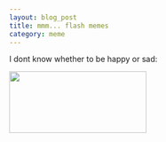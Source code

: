 ```yaml
--- 
layout: blog_post
title: mmm... flash memes
category: meme
---
```

I dont know whether to be happy or sad:

<img class="alignnone" src="http://www.speedtest.net/result/492329246.png" alt="" width="247" height="111" />
